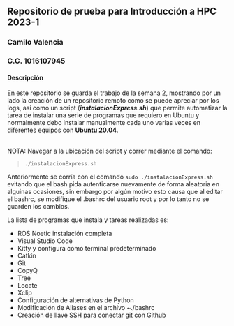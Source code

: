 ## Repositorio de prueba para Introducción a HPC 2023-1
### Camilo Valencia
### C.C. 1016107945

#### **Descripción**
En este repositorio se guarda el trabajo de la semana 2, mostrando por un lado la creación de un repositorio remoto como se puede apreciar por los logs, así como un script (***instalacionExpress.sh***) que permite automatizar la tarea de instalar una serie de programas que requiero en Ubuntu y normalmente debo instalar manualmente cada uno varias veces en diferentes equipos con **Ubuntu 20.04**.

<br>
NOTA: Navegar a la ubicación del script y correr mediante el comando:

> `./instalacionExpress.sh` 

Anteriormente se corría con el comando `sudo ./instalacionExpress.sh`  evitando que el bash pida autenticarse nuevamente de forma aleatoria en alguinas ocasiones, sin embargo por algún motivo esto causa que al editar el bashrc, se modifique el .bashrc del usuario root y por lo tanto no se guarden los cambios.

La lista de programas que instala y tareas realizadas es:
- ROS Noetic instalación completa
- Visual Studio Code
- Kitty y configura como terminal predeterminado
- Catkin
- Git
- CopyQ
- Tree
- Locate
- Xclip
- Configuración de alternativas de Python
- Modificación de Aliases en el archivo ~./bashrc
- Creación de llave SSH para conectar git con Github